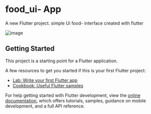 # food_ui- App

A new Flutter project.
simple Ui food- interface created with flutter

![image](https://github.com/Sofiane-apk/Flutter-Food-App-UI/assets/57842224/42e5ed41-84f1-4a02-8cbb-88c3d482faee)



## Getting Started

This project is a starting point for a Flutter application.

A few resources to get you started if this is your first Flutter project:

- [Lab: Write your first Flutter app](https://docs.flutter.dev/get-started/codelab)
- [Cookbook: Useful Flutter samples](https://docs.flutter.dev/cookbook)

For help getting started with Flutter development, view the
[online documentation](https://docs.flutter.dev/), which offers tutorials,
samples, guidance on mobile development, and a full API reference.
